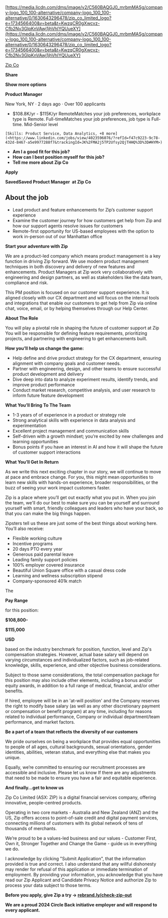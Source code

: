 [https://media.licdn.com/dms/image/v2/C560BAQGJ0_mrbmMASg/company-logo_100_100-alternative/company-logo_100_100-alternative/0/1630643296478/zip_co_limited_logo?e=1734566400&v=beta&t=KwzqCR0gXwcvz-Cfb2Nv3GlpKnVAwj1jhVhIYQUueXY](https://media.licdn.com/dms/image/v2/C560BAQGJ0_mrbmMASg/company-logo_100_100-alternative/company-logo_100_100-alternative/0/1630643296478/zip_co_limited_logo?e=1734566400&v=beta&t=KwzqCR0gXwcvz-Cfb2Nv3GlpKnVAwj1jhVhIYQUueXY)

[Zip Co](https://www.linkedin.com/company/zip-co-limited/life)

**Share**

**Show more options**

**Product Manager**

New York, NY · 2 days ago · Over 100 applicants

- $108.8K/yr - $115K/yr RemoteMatches your job preferences, workplace type is Remote. Full-timeMatches your job preferences, job type is Full-time. Mid-Senior level

```
[Skills: Product Service, Data Analytics, +8 more](<https://www.linkedin.com/jobs/view/4023596076/?refId=f47c9223-9c78-432d-8467-a5e9977288f7&trackingId=JK%2FMA2j5TP2Ufsy2QjTHHQ%3D%3D#HYM>)
```

- **Am I a good fit for this job?**
- **How can I best position myself for this job?**
- **Tell me more about Zip Co**

**Apply**

**SavedSaved Product Manager  at Zip Co**

## About the job

- Lead product and feature enhancements for Zip’s customer support experience
- Examine the customer journey for how customers get help from Zip and how our support agents resolve issues for customers
- Remote-first opportunity for US-based employees with the option to work in-person out of our Manhattan office

**Start your adventure with Zip**

We are a product-led company which means product management is a key function in driving Zip forward. We use modern product management techniques in both discovery and delivery of new features and enhancements. Product Managers at Zip work very collaboratively with engineering and design partners, as well as stakeholders like the data team, compliance and risk.

This PM position is focused on our customer support experience. It is aligned closely with our CX department and will focus on the internal tools and integrations that enable our customers to get help from Zip via online chat, voice, email, or by helping themselves through our Help Center.

**About The Role**

You will play a pivotal role in shaping the future of customer support at Zip You will be responsible for defining feature requirements, prioritizing projects, and partnering with engineering to get enhancements built.

**How you’ll help us change the game:**

- Help define and drive product strategy for the CX department, ensuring alignment with company goals and customer needs.
- Partner with engineering, design, and other teams to ensure successful product development and delivery
- Dive deep into data to analyze experiment results, identify trends, and improve product performance
- Conduct market research, competitive analysis, and user research to inform future feature development

**What You’ll Bring To The Team**

- 1-3 years of of experience in a product or strategy role
- Strong analytical skills with experience in data analysis and experimentation
- Excellent project management and communication skills
- Self-driven with a growth mindset; you’re excited by new challenges and learning opportunities
- Bonus points if you have an interest in AI and how it will shape the future of customer support interactions

**What You’ll Get In Return**

As we write this next exciting chapter in our story, we will continue to move at pace and embrace change. For you, this might mean opportunities to learn new skills with hands-on experience, broader responsibilities, or the buzz of seeing your work impact customers faster.

Zip is a place where you’ll get out exactly what you put in. When you join the team, we'll do our best to make sure you can be yourself and surround yourself with smart, friendly colleagues and leaders who have your back, so that you can make the big things happen.

Zipsters tell us these are just some of the best things about working here. You’ll also receive:

- Flexible working culture
- Incentive programs
- 20 days PTO every year
- Generous paid parental leave
- Leading family support policies
- 100% employer covered insurance
- Beautiful Union Square office with a casual dress code
- Learning and wellness subscription stipend
- Company-sponsored 401k match

The

**Pay Range**

for this position:

**$108,800-**

**$115,000**

**USD**

based on the industry benchmark for position, function, level and Zip's compensation strategies. However, actual base salary will depend on varying circumstances and individualized factors, such as job-related knowledge, skills, experience, and other objective business considerations.

Subject to those same considerations, the total compensation package for this position may also include other elements, including a bonus and/or equity awards, in addition to a full range of medical, financial, and/or other benefits.

If hired, employee will be in an 'at-will position' and the Company reserves the right to modify base salary (as well as any other discretionary payment or compensation or benefit program) at any time, including for reasons related to individual performance, Company or individual department/team performance, and market factors.

**Be a part of a team that reflects the diversity of our customers**

We pride ourselves on being a workplace that provides equal opportunities to people of all ages, cultural backgrounds, sexual orientations, gender identities, abilities, veteran status, and everything else that makes you unique.

Equally, we’re committed to ensuring our recruitment processes are accessible and inclusive. Please let us know If there are any adjustments that need to be made to ensure you have a fair and equitable experience.

**And finally…get to know us**

Zip Co Limited (ASX: ZIP) is a digital financial services company, offering innovative, people-centred products.

Operating in two core markets - Australia and New Zealand (ANZ) and the US, Zip offers access to point-of-sale credit and digital payment services, connecting millions of customers with its global network of tens of thousands of merchants.

We’re proud to be a values-led business and our values - Customer First, Own it, Stronger Together and Change the Game - guide us in everything we do.

I acknowledge by clicking "Submit Application", that the information provided is true and correct. I also understand that any willful dishonesty may render for refusal of this application or immediate termination of employment. By providing your information, you acknowledge that you have read our Zip Applicant and Candidate Privacy Notice and authorize Zip to process your data subject to those terms.

**Before you apply, give Zip a try -> [rebrand.ly/check-zip-out](http://rebrand.ly/check-zip-out)**

**We are a proud 2024 Circle Back initiative employer and will respond to every applicant.**